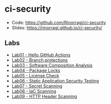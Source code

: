 # ci-security

- Code: <https://github.com/Rinorragi/ci-security>
- Slides: <https://rinorragi.github.io/ci-security/>

## Labs

- [Lab01 - Hello GitHub Actions](/labs/lab01-hello-github-actions/README.md)
- [Lab02 - Branch protections](/labs/lab02-branch-protections/README.md)
- [Lab03 - Software Composition Analysis](/labs/lab03-sca/)
- [Lab04 - Package Locks](/labs/lab04-package-locks/README.md)
- [Lab05 - License Check](/labs/lab05-license-check/)
- [Lab06 - Static Application Security Testing](/labs/lab06-sast/README.md)
- [Lab07 - Secret Scanning](/labs/lab07-secret-scanning/README.md)
- [Lab08 - IaC Scanning](/labs/lab08-iac-scanning/README.md)
- [Lab09 - HTTP Header Scanning](/labs/lab09-http-header-scanning/README.md)